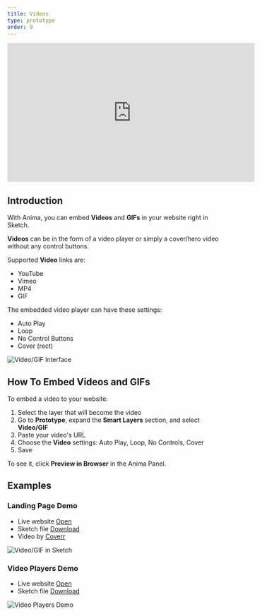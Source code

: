 ```yaml
---
title: Videos
type: prototype
order: 9
---
```


<iframe width="560" height="315" src="https://www.youtube.com/embed/6GNAbZy4QsU" frameborder="0" allowfullscreen></iframe>

## Introduction

With Anima, you can embed  **Videos** and **GIFs** in your website right in Sketch. 

**Videos** can be in the form of a video player or simply a cover/hero video without any control buttons.

Supported **Video** links are:

* YouTube
* Vimeo
* MP4
* GIF

The embedded video player can have these settings:

* Auto Play
* Loop
* No Control Buttons
* Cover (rect)

![Video/GIF Interface](http://f.cl.ly/items/2K3V4510301u313L241d/Video%20UI.png)
## How To Embed Videos and GIFs
To embed a video to your website:

 1. Select the layer that will become the video
 2. Go to **Prototype**, expand the **Smart Layers** section, and select **Video/GIF**
 3. Paste your video's URL
 4. Choose the **Video** settings: Auto Play, Loop, No Controls, Cover
 5. Save
 
To see it, click **Preview in Browser** in the Anima Panel.

## Examples

### Landing Page Demo

* Live website [Open](https://launchpad.animaapp.com/video-mp4-example)
* Sketch file [Download](/docs/assets/video-example.sketch)
* Video by [Coverr](https://www.coverr.co)

![Video/GIF in Sketch](http://f.cl.ly/items/0A0Z2h1S2u1S3N1a350P/Video%20GIF%20Demo.png)

### Video Players Demo

* Live website [Open](https://launchpad.animaapp.com/video-demo)
* Sketch file [Download](/docs/assets/video-demo.sketch)

![Video Players Demo](http://f.cl.ly/items/2Y1I1G0F2A3u2a2S4616/Video%20GIF%20Players.png)
